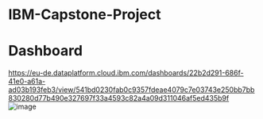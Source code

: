 # IBM-Capstone-Project

# Dashboard

https://eu-de.dataplatform.cloud.ibm.com/dashboards/22b2d291-686f-41e0-a61a-ad03b193feb3/view/541bd0230fab0c9357fdeae4079c7e03743e250bb7bb830280d77b490e327697f33a4593c82a4a09d311046af5ed435b9f
![image](https://github.com/mymuna-m/IBM-Capstone-Project/assets/136066229/eeca0940-2da0-422d-87a0-dd144b9fd428)
